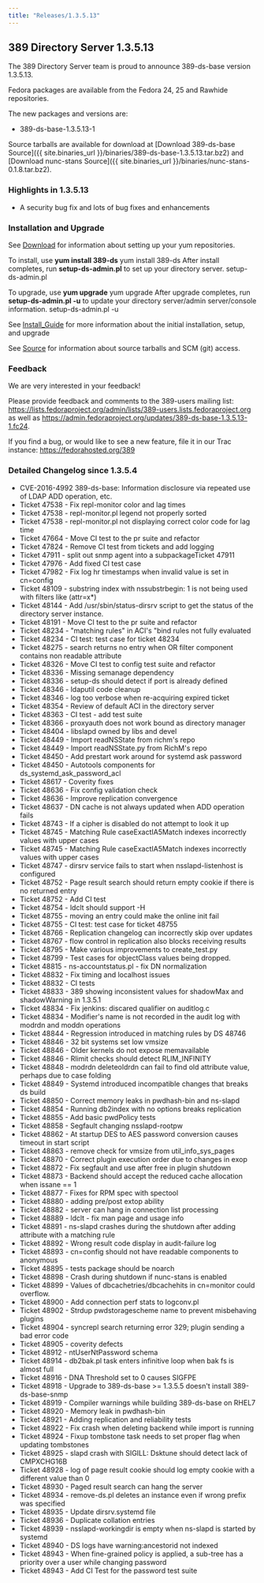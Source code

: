 ```yaml
---
title: "Releases/1.3.5.13"
---
```

389 Directory Server 1.3.5.13
-----------------------------

The 389 Directory Server team is proud to announce 389-ds-base version 1.3.5.13.

Fedora packages are available from the Fedora 24, 25 and Rawhide repositories.

The new packages and versions are:

-   389-ds-base-1.3.5.13-1

Source tarballs are available for download at [Download 389-ds-base Source]({{ site.binaries_url }}/binaries/389-ds-base-1.3.5.13.tar.bz2) and [Download nunc-stans Source]({{ site.binaries_url }}/binaries/nunc-stans-0.1.8.tar.bz2).

### Highlights in 1.3.5.13

-   A security bug fix and lots of bug fixes and enhancements

### Installation and Upgrade

See [Download](../download.html) for information about setting up your yum repositories.

To install, use **yum install 389-ds** yum install 389-ds After install completes, run **setup-ds-admin.pl** to set up your directory server. setup-ds-admin.pl

To upgrade, use **yum upgrade** yum upgrade After upgrade completes, run **setup-ds-admin.pl -u** to update your directory server/admin server/console information. setup-ds-admin.pl -u

See [Install\_Guide](../legacy/install-guide.html) for more information about the initial installation, setup, and upgrade

See [Source](../development/source.html) for information about source tarballs and SCM (git) access.

### Feedback

We are very interested in your feedback!

Please provide feedback and comments to the 389-users mailing list: <https://lists.fedoraproject.org/admin/lists/389-users.lists.fedoraproject.org> as well as <https://admin.fedoraproject.org/updates/389-ds-base-1.3.5.13-1.fc24>.

If you find a bug, or would like to see a new feature, file it in our Trac instance: <https://fedorahosted.org/389>

### Detailed Changelog since 1.3.5.4

-   CVE-2016-4992 389-ds-base: Information disclosure via repeated use of LDAP ADD operation, etc.
-   Ticket 47538 - Fix repl-monitor color and lag times
-   Ticket 47538 - repl-monitor.pl legend not properly sorted
-   Ticket 47538 - repl-monitor.pl not displaying correct color code for lag time
-   Ticket 47664 - Move CI test to the pr suite and refactor
-   Ticket 47824 - Remove CI test from tickets and add logging
-   Ticket 47911 - split out snmp agent into a subpackageTicket 47911
-   Ticket 47976 - Add fixed CI test case
-   Ticket 47982 - Fix log hr timestamps when invalid value is set in cn=config
-   Ticket 48109 - substring index with nssubstrbegin: 1 is not being used with filters like (attr=x*)
-   Ticket 48144 - Add /usr/sbin/status-dirsrv script to get the status of the directory server instance.
-   Ticket 48191 - Move CI test to the pr suite and refactor
-   Ticket 48234 - "matching rules" in ACI's "bind rules not fully evaluated
-   Ticket 48234 - CI test: test case for ticket 48234
-   Ticket 48275 - search returns no entry when OR filter component contains non readable attribute
-   Ticket 48326  - Move CI test to config test suite and refactor
-   Ticket 48336 - Missing semanage dependency
-   Ticket 48336 - setup-ds should detect if port is already defined
-   Ticket 48346 - ldaputil code cleanup
-   Ticket 48346 - log too verbose when re-acquiring expired  ticket
-   Ticket 48354 - Review of default ACI in the directory server
-   Ticket 48363 - CI test - add test suite
-   Ticket 48366 - proxyauth does not work bound as directory manager
-   Ticket 48404 - libslapd owned by libs and devel
-   Ticket 48449 - Import readNSState from richm's repo
-   Ticket 48449 - Import readNSState.py from RichM's repo
-   Ticket 48450 - Add prestart work around for systemd ask password
-   Ticket 48450 - Autotools components for ds_systemd_ask_password_acl
-   Ticket 48617 - Coverity fixes
-   Ticket 48636 - Fix config validation check
-   Ticket 48636 - Improve replication convergence
-   Ticket 48637 - DN cache is not always updated when ADD  operation fails
-   Ticket 48743 - If a cipher is disabled do not attempt to look it up
-   Ticket 48745 - Matching Rule caseExactIA5Match indexes incorrectly values with upper cases
-   Ticket 48745 - Matching Rule caseExactIA5Match indexes incorrectly values with upper cases
-   Ticket 48747 - dirsrv service fails to start when nsslapd-listenhost is configured
-   Ticket 48752 - Page result search should return empty cookie if there is no returned entry
-   Ticket 48752 - Add CI test
-   Ticket 48754 - ldclt should support -H
-   Ticket 48755 - moving an entry could make the online init fail
-   Ticket 48755 - CI test: test case for ticket 48755
-   Ticket 48766 - Replication changelog can incorrectly skip over updates
-   Ticket 48767 - flow control in replication also blocks receiving results
-   Ticket 48795 - Make various improvements to create_test.py
-   Ticket 48799 - Test cases for objectClass values being dropped.
-   Ticket 48815 - ns-accountstatus.pl - fix DN normalization
-   Ticket 48832 - Fix timing and localhost issues
-   Ticket 48832 - CI tests
-   Ticket 48833 - 389 showing inconsistent values for shadowMax and shadowWarning in 1.3.5.1
-   Ticket 48834 - Fix jenkins: discared qualifier on auditlog.c
-   Ticket 48834 - Modifier's name is not recorded in the audit log with modrdn and moddn operations
-   Ticket 48844 - Regression introduced in matching rules by DS 48746
-   Ticket 48846 - 32 bit systems set low vmsize
-   Ticket 48846 - Older kernels do not expose memavailable
-   Ticket 48846 - Rlimit checks should detect RLIM_INFINITY
-   Ticket 48848 - modrdn deleteoldrdn can fail to find old attribute value, perhaps due to case folding
-   Ticket 48849 - Systemd introduced incompatible changes that breaks ds build
-   Ticket 48850 - Correct memory leaks in pwdhash-bin and ns-slapd
-   Ticket 48854 - Running db2index with no options breaks replication
-   Ticket 48855 - Add basic pwdPolicy tests
-   Ticket 48858 - Segfault changing nsslapd-rootpw
-   Ticket 48862 - At startup DES to AES password conversion causes timeout in start script
-   Ticket 48863 - remove check for vmsize from util_info_sys_pages
-   Ticket 48870 - Correct plugin execution order due to changes in exop
-   Ticket 48872 - Fix segfault and use after free in plugin shutdown
-   Ticket 48873 - Backend should accept the reduced cache allocation when issane == 1
-   Ticket 48877 - Fixes for RPM spec with spectool
-   Ticket 48880 - adding pre/post extop ability
-   Ticket 48882 - server can hang in connection list processing
-   Ticket 48889 - ldclt - fix man page and usage info
-   Ticket 48891 - ns-slapd crashes during the shutdown after adding attribute with a matching rule
-   Ticket 48892 - Wrong result code display in audit-failure log
-   Ticket 48893 - cn=config should not have readable components to anonymous
-   Ticket 48895 - tests package should be noarch
-   Ticket 48898 - Crash during shutdown if nunc-stans is enabled
-   Ticket 48899 - Values of dbcachetries/dbcachehits in cn=monitor could overflow.
-   Ticket 48900 - Add connection perf stats to logconv.pl
-   Ticket 48902 - Strdup pwdstoragescheme name to prevent misbehaving plugins
-   Ticket 48904 - syncrepl search returning error 329; plugin sending a bad error code
-   Ticket 48905 - coverity defects
-   Ticket 48912 - ntUserNtPassword schema
-   Ticket 48914 - db2bak.pl task enters infinitive loop when bak fs is almost full
-   Ticket 48916 - DNA Threshold set to 0 causes SIGFPE
-   Ticket 48918 - Upgrade to 389-ds-base >= 1.3.5.5 doesn't install 389-ds-base-snmp
-   Ticket 48919 - Compiler warnings while building 389-ds-base on RHEL7
-   Ticket 48920 - Memory leak in pwdhash-bin
-   Ticket 48921 - Adding replication and reliability tests
-   Ticket 48922 - Fix crash when deleting backend while import is running
-   Ticket 48924 - Fixup tombstone task needs to set proper flag when updating tombstones
-   Ticket 48925 - slapd crash with SIGILL: Dsktune should detect lack of CMPXCHG16B
-   Ticket 48928 - log of page result cookie should log empty cookie with a different value than 0
-   Ticket 48930 - Paged result search can hang the server
-   Ticket 48934 - remove-ds.pl deletes an instance even if wrong prefix was specified
-   Ticket 48935 - Update dirsrv.systemd file
-   Ticket 48936 - Duplicate collation entries
-   Ticket 48939 - nsslapd-workingdir is empty when ns-slapd is started by systemd
-   Ticket 48940 - DS logs have warning:ancestorid not indexed
-   Ticket 48943 - When fine-grained policy is applied, a sub-tree has a priority over a user while changing password
-   Ticket 48943 - Add CI Test for the password test suite

